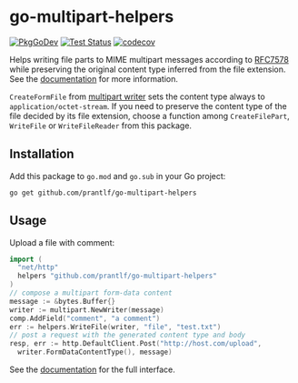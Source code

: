 # go-multipart-helpers

[![PkgGoDev](https://pkg.go.dev/badge/github.com/prantlf/go-multipart-helpers)](https://pkg.go.dev/github.com/prantlf/go-multipart-helpers)
[![Test Status](https://github.com/prantlf/go-multipart-helpers/workflows/Test/badge.svg)](https://github.com/prantlf/go-multipart-helpers/actions)
[![codecov](https://codecov.io/gh/prantlf/go-multipart-helpers/branch/master/graph/badge.svg?token=XS0COPSRR7)](https://codecov.io/gh/prantlf/go-multipart-helpers)

Helps writing file parts to MIME multipart messages according to [RFC7578] while preserving the original content type inferred from the file extension. See the [documentation] for more information.

`CreateFormFile` from [multipart writer] sets the content type always to `application/octet-stream`. If you need to preserve the content type of the file decided by its file extension, choose a function among `CreateFilePart`,` WriteFile` or `WriteFileReader` from this package.

## Installation

Add this package to `go.mod` and `go.sub` in your Go project:

    go get github.com/prantlf/go-multipart-helpers

## Usage

Upload a file with comment:

```go
import (
  "net/http"
  helpers "github.com/prantlf/go-multipart-helpers"
)
// compose a multipart form-data content
message := &bytes.Buffer{}
writer := multipart.NewWriter(message)
comp.AddField("comment", "a comment")
err := helpers.WriteFile(writer, "file", "test.txt")
// post a request with the generated content type and body
resp, err := http.DefaultClient.Post("http://host.com/upload",
  writer.FormDataContentType(), message)
```

See the [documentation] for the full interface.

[documentation]: https://pkg.go.dev/github.com/prantlf/go-multipart-helpers
[RFC7578]: https://tools.ietf.org/html/rfc7578
[multipart writer]: https://golang.org/pkg/mime/multipart/#Writer
